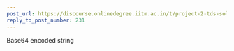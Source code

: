 ```yaml
---
post_url: https://discourse.onlinedegree.iitm.ac.in/t/project-2-tds-solver-discussion-thread/169029/232
reply_to_post_number: 231
---
```

Base64 encoded string